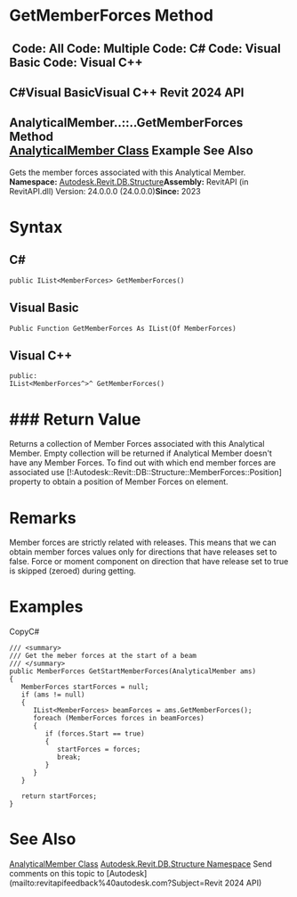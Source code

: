 # GetMemberForces Method

﻿
 Code: All Code: Multiple Code: C# Code: Visual Basic Code: Visual C++   
---  
C#Visual BasicVisual C++
Revit 2024 API  
---  
AnalyticalMember..::..GetMemberForces Method   
[AnalyticalMember Class](57c87ac5-a82e-5c7e-2f06-6dbf1f697566.md "AnalyticalMember Class") Example See Also  
---  
Gets the member forces associated with this Analytical Member. 
**Namespace:** [Autodesk.Revit.DB.Structure](d586b341-f687-9d90-e96d-255806b7d4fc.md "Autodesk.Revit.DB.Structure Namespace")**Assembly:** RevitAPI (in RevitAPI.dll) Version: 24.0.0.0 (24.0.0.0)**Since:** 2023 
# Syntax
C#  
---  
```text
public IList<MemberForces> GetMemberForces()
```
  
Visual Basic  
---  
```text
Public Function GetMemberForces As IList(Of MemberForces)
```
  
Visual C++  
---  
```text
public:
IList<MemberForces^>^ GetMemberForces()
```
  
# ### Return Value
Returns a collection of Member Forces associated with this Analytical Member. Empty collection will be returned if Analytical Member doesn't have any Member Forces. To find out with which end member forces are associated use [!:Autodesk::Revit::DB::Structure::MemberForces::Position] property to obtain a position of Member Forces on element. 
# Remarks
Member forces are strictly related with releases. This means that we can obtain member forces values only for directions that have releases set to false. Force or moment component on direction that have release set to true is skipped (zeroed) during getting. 
# Examples
CopyC#
```text
/// <summary>
/// Get the meber forces at the start of a beam
/// </summary>
public MemberForces GetStartMemberForces(AnalyticalMember ams)
{
   MemberForces startForces = null;
   if (ams != null)
   {
      IList<MemberForces> beamForces = ams.GetMemberForces();
      foreach (MemberForces forces in beamForces)
      {
         if (forces.Start == true)
         {
            startForces = forces;
            break;
         }
      }
   }

   return startForces;
}
```

# See Also
[AnalyticalMember Class](57c87ac5-a82e-5c7e-2f06-6dbf1f697566.md "AnalyticalMember Class")
[Autodesk.Revit.DB.Structure Namespace](d586b341-f687-9d90-e96d-255806b7d4fc.md "Autodesk.Revit.DB.Structure Namespace")
Send comments on this topic to [Autodesk](mailto:revitapifeedback%40autodesk.com?Subject=Revit 2024 API)